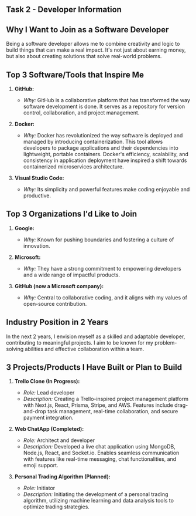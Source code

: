 
## Task 2 - Developer Information

## Why I Want to Join as a Software Developer

Being a software developer allows me to combine creativity and logic to build things that can make a real impact. It's not just about earning money, but also about creating solutions that solve real-world problems.

## Top 3 Software/Tools that Inspire Me

1. **GitHub:**
   - *Why:* GitHub is a collaborative platform that has transformed the way software development is done. It serves as a repository for version control, collaboration, and project management.

2. **Docker:**
   - *Why:* Docker has revolutionized the way software is deployed and managed by introducing containerization. This tool allows developers to package applications and their dependencies into lightweight, portable containers. Docker's efficiency, scalability, and consistency in application deployment have inspired a shift towards containerized microservices architecture.

3. **Visual Studio Code:**
   - *Why:* Its simplicity and powerful features make coding enjoyable and productive.

## Top 3 Organizations I'd Like to Join

1. **Google:**
   - *Why:* Known for pushing boundaries and fostering a culture of innovation.

2. **Microsoft:**
   - *Why:* They have a strong commitment to empowering developers and a wide range of impactful products.

3. **GitHub (now a Microsoft company):**
   - *Why:* Central to collaborative coding, and it aligns with my values of open-source contribution.

## Industry Position in 2 Years

In the next 2 years, I envision myself as a skilled and adaptable developer, contributing to meaningful projects. I aim to be known for my problem-solving abilities and effective collaboration within a team.

## 3 Projects/Products I Have Built or Plan to Build

1. **Trello Clone (In Progress):**
   - *Role:* Lead developer
   - *Description:* Creating a Trello-inspired project management platform with Next.js, React, Prisma, Stripe, and AWS. Features include drag-and-drop task management, real-time collaboration, and secure payment integration.

2. **Web ChatApp (Completed):**
   - *Role:* Architect and developer
   - *Description:* Developed a live chat application using MongoDB, Node.js, React, and Socket.io. Enables seamless communication with features like real-time messaging, chat functionalities, and emoji support.

3. **Personal Trading Algorithm (Planned):**
   - *Role:* Initiator
   - *Description:* Initiating the development of a personal trading algorithm, utilizing machine learning and data analysis tools to optimize trading strategies.
